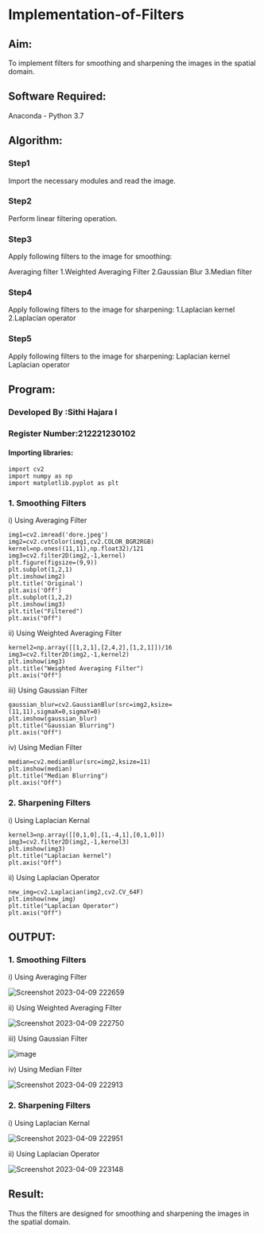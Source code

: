 # Implementation-of-Filters
## Aim:
To implement filters for smoothing and sharpening the images in the spatial domain.

## Software Required:
Anaconda - Python 3.7

## Algorithm:
### Step1
Import the necessary modules and read the image.

### Step2
Perform linear filtering operation.

### Step3
Apply following filters to the image for smoothing:

Averaging filter
1.Weighted Averaging Filter
2.Gaussian Blur
3.Median filter

### Step4
Apply following filters to the image for sharpening:
1.Laplacian kernel
2.Laplacian operator

### Step5
Apply following filters to the image for sharpening:
Laplacian kernel
Laplacian operator

## Program:
### Developed By   :Sithi Hajara I
### Register Number:212221230102

#### Importing libraries:
```
import cv2
import numpy as np
import matplotlib.pyplot as plt
```
### 1. Smoothing Filters

i) Using Averaging Filter
```
img1=cv2.imread('dore.jpeg')
img2=cv2.cvtColor(img1,cv2.COLOR_BGR2RGB)
kernel=np.ones((11,11),np.float32)/121
img3=cv2.filter2D(img2,-1,kernel)
plt.figure(figsize=(9,9))
plt.subplot(1,2,1)
plt.imshow(img2)
plt.title('Original')
plt.axis('Off')
plt.subplot(1,2,2)
plt.imshow(img3)
plt.title("Filtered")
plt.axis("Off")

```
ii) Using Weighted Averaging Filter
```
kernel2=np.array([[1,2,1],[2,4,2],[1,2,1]])/16
img3=cv2.filter2D(img2,-1,kernel2)
plt.imshow(img3)
plt.title("Weighted Averaging Filter")
plt.axis("Off")

```
iii) Using Gaussian Filter
```
gaussian_blur=cv2.GaussianBlur(src=img2,ksize=(11,11),sigmaX=0,sigmaY=0)
plt.imshow(gaussian_blur)
plt.title("Gaussian Blurring")
plt.axis("Off")

```

iv) Using Median Filter
```
median=cv2.medianBlur(src=img2,ksize=11)
plt.imshow(median)
plt.title("Median Blurring")
plt.axis("Off")

```

### 2. Sharpening Filters
i) Using Laplacian Kernal
```
kernel3=np.array([[0,1,0],[1,-4,1],[0,1,0]])
img3=cv2.filter2D(img2,-1,kernel3)
plt.imshow(img3)
plt.title("Laplacian kernel")
plt.axis("Off")

```
ii) Using Laplacian Operator
```
new_img=cv2.Laplacian(img2,cv2.CV_64F)
plt.imshow(new_img)
plt.title("Laplacian Operator")
plt.axis("Off")

```

## OUTPUT:
### 1. Smoothing Filters
i) Using Averaging Filter

![Screenshot 2023-04-09 222659](https://user-images.githubusercontent.com/94219582/230786813-f2757f3c-4db5-4282-8f8d-a277621b52b7.png)

ii) Using Weighted Averaging Filter

![Screenshot 2023-04-09 222750](https://user-images.githubusercontent.com/94219582/230786854-170af949-27b6-4af2-bc4e-81bc1a50a3f1.png)

iii) Using Gaussian Filter

![image](https://user-images.githubusercontent.com/94219582/230786906-dd3a3d8e-1133-43b0-b3db-70f111c524cc.png)

iv) Using Median Filter

![Screenshot 2023-04-09 222913](https://user-images.githubusercontent.com/94219582/230786930-cf80cddc-e0bb-4f1c-8e65-07b584ee09d4.png)

### 2. Sharpening Filters
i) Using Laplacian Kernal

![Screenshot 2023-04-09 222951](https://user-images.githubusercontent.com/94219582/230787122-7a7788c4-3036-4f64-88ce-f5521a0126e0.png)


ii) Using Laplacian Operator

![Screenshot 2023-04-09 223148](https://user-images.githubusercontent.com/94219582/230787136-fda87670-c805-4681-a6e1-427835837c69.png)

## Result:
Thus the filters are designed for smoothing and sharpening the images in the spatial domain.
